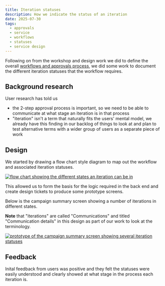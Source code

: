 ```yaml
---
title: Iteration statuses 
description: How we indicate the status of an iteration
date: 2025-07-30
tags:
  - approvals
  - service
  - workflows
  - statuses
  - service design
---
```


Following on from the workshop and design work we did to define the overall [workflows and approvals process](/select-people-for-invitation/workflows/), we did some work to document the different iteration statuses that the workflow requires.

## Background research

User research has told us 

- the 2-step approval process is important, so we need to be able to communicate at what stage an iteration is in that process
- "iteration" isn't a term that naturally fits the users' mental model, we already have this finding in our backlog of things to look at and plan to test alternative terms with a wider group of users as a separate piece of work

## Design

We started by drawing a flow chart style diagram to map out the workflow and associated iteration statuses.

[![flow chart showing the different states an iteration can be in](iteration-statuses.png)](iteration-statuses.png)

This allowed us to form the basis for the logic required in the back end and create design tickets to produce some prototype screens.

Below is the campaign summary screen showing a number of iterations in different states.

**Note** that "iterations" are called "Communications" and titled "Communication details" in this design as part of our work to look at the terminology.

[![prototype of the campaign summary screen showing several iteration statuses](campaign-summary.png)](campaign-summary.png)

## Feedback

Inital feedback from users was positive and they felt the statuses were easily understood and clearly showed at what stage in the process each iteration is.